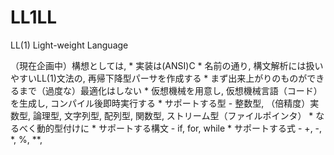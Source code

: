 # LL1LL
LL(1) Light-weight Language

（現在企画中）構想としては, 
    * 実装は(ANSI)C
    * 名前の通り, 構文解析には扱いやすいLL(1)文法の, 再帰下降型パーサを作成する
    * まず出来上がりのものができるまで（過度な）最適化はしない
    * 仮想機械を用意し, 仮想機械言語（コード）を生成し, コンパイル後即時実行する
    * サポートする型
      - 整数型, （倍精度）実数型, 論理型, 文字列型, 配列型, 関数型, ストリーム型（ファイルポインタ）
    * なるべく動的型付けに
    * サポートする構文
      - if, for, while
    * サポートする式
      - +, -, *, %, **, 

